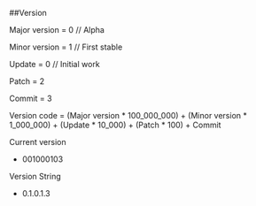 ##Version

Major version = 0 // Alpha



Minor version = 1 // First stable

Update        = 0 // Initial work

Patch         = 2

Commit        = 3

Version code =  (Major version * 100_000_000) + (Minor version * 1_000_000) + (Update * 10_000) + (Patch * 100) + Commit

Current version

- 001000103

Version String

- 0.1.0.1.3